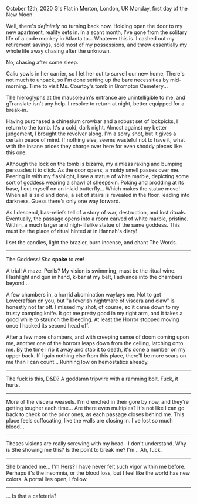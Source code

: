 October 12th, 2020
G's Flat in Merton, London, UK
Monday, first day of the New Moon

Well, there's _definitely_ no turning back now. Holding open the door to my new apartment, reality sets in. In a scant month, I've gone from the solitary life of a code monkey in Atlanta to... Whatever this is. I cashed out my retirement savings, sold most of my possessions, and threw essentially my whole life away chasing after the unknown.

No, chasing after some sleep.

Caliu yowls in her carrier, so I let her out to surveil our new home. There's not much to unpack, so I'm done setting up the bare necessities by mid-morning. Time to visit Ms. Courtoy's tomb in Brompton Cemetery...

The hieroglyphs at the mausoleum's entrance are unintelligible to me, and gTranslate isn't any help. I resolve to return at night, better equipped for a break-in.

Having purchased a chinesium crowbar and a robust set of lockpicks, I return to the tomb. It's a cold, dark night. Almost against my better judgement, I brought the revolver along. I'm a sorry shot, but it gives a certain peace of mind. If nothing else, seems wasteful not to have it, what with the insane prices they charge over here for even shoddy pieces like this one.

Although the lock on the tomb is bizarre, my aimless raking and bumping persuades it to click. As the door opens, a moldy smell passes over me. Peering in with my flashlight, I see a statue of white marble, depicting some sort of goddess wearing a shawl of sheepskin. Poking and prodding at its base, I cut myself on an inlaid butterfly... Which makes the statue move! When all is said and done, a set of stairs is revealed in the floor, leading into darkness. Guess there's only one way forward.

As I descend, bas-reliefs tell of a story of war, destruction, and lost rituals. Eventually, the passage opens into a room carved of white marble, pristine. Within, a much larger and nigh-lifelike statue of the same goddess. This must be the place of ritual hinted at in Hannah's diary!

I set the candles, light the brazier, burn incense, and chant The Words.

---

The Goddess! _She_ **spoke** to **_me_**!

A trial! A maze. Perils? My vision is swimming, must be the ritual wine. Flashlight and gun in hand, k-bar at my belt, I advance into the chambers beyond...

A few chambers in, a horrid abomination waylays me. Not to get Lovecraftian on you, but "a feverish nightmare of viscera and claw" is honestly not far off. I missed my shot, of course, so it came down to my trusty camping knife. It got me pretty good in my right arm, and it takes a good while to staunch the bleeding. At least the Horror stopped moving once I hacked its second head off.

After a few  more chambers, and with creeping sense of doom coming upon me, another one of the horrors leaps down from the ceiling, latching onto me. By the time I rip it away and stab it to death, it's done a number on my upper back. If I gain nothing else from this place, there'll be more scars on me than I can count... Running low on hemostatics already.

---

The fuck is this, D&D? A goddamn tripwire with a ramming bolt. Fuck, it hurts.

---

More of the viscera weasels. I'm drenched in their gore by now, and they're getting tougher each time... Are there even multiples? It's not like I can go back to check on the prior ones, as each passage closes behind me. This place feels suffocating, like the walls are closing in. I've lost so much blood...

---

Theses visions are really screwing with my head--I don't understand. Why is She showing me this? Is the point to break me? I'm... Ah, fuck.

---

She branded me... I'm Hers? I have never felt such vigor within me before. Perhaps it's the insomnia, or the blood loss, but I feel like the world has new colors. A portal lies open, I follow.

---

... Is that a cafeteria?
